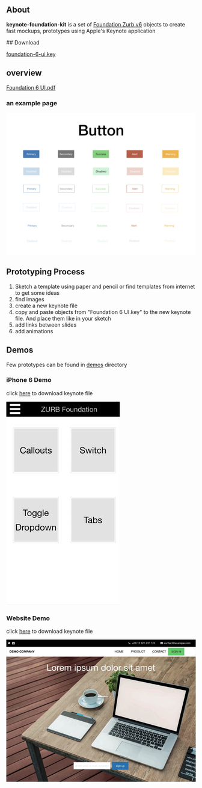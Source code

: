 ## About

**keynote-foundation-kit** is a set of [Foundation Zurb v6](https://foundation.zurb.com) objects to create fast mockups, prototypes using Apple's Keynote application

## Download

[foundation-6-ui.key](./foundation-6-ui.key)

## overview

[Foundation 6 UI.pdf](files/Foundation-6-UI.pdf "PDF overview")

### an example page

![Foundation 6 Buttons](files/buttons.jpeg "buttons page")

## Prototyping Process

1. Sketch a template using paper and pencil or find templates from internet to get some ideas
2. find images
3. create a new keynote file
4. copy and paste objects from "Foundation 6 UI.key" to the new keynote file. And place them like in your sketch
5. add links between slides
6. add animations

## Demos

Few prototypes can be found in [demos](./demos) directory

### iPhone 6 Demo

click [here](demos/iphone-6-demo.key) to download keynote file

![iPhone 6 demo](files/iphone-6-demo.gif)

### Website Demo

click [here](demos/website-demo.key) to download keynote file

![website-demo](files/website-demo.gif)
